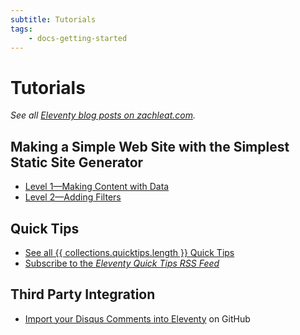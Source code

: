 ```yaml
---
subtitle: Tutorials
tags:
    - docs-getting-started
---
```

# Tutorials

_See all [Eleventy blog posts on zachleat.com](https://www.zachleat.com/web/eleventy/)._

## Making a Simple Web Site with the Simplest Static Site Generator

* [Level 1—Making Content with Data](https://www.zachleat.com/web/eleventy-tutorial-level-1/)
* [Level 2—Adding Filters](https://www.zachleat.com/web/eleventy-tutorial-level-2/)

## Quick Tips

* [See all {{ collections.quicktips.length }} Quick Tips](/docs/quicktips/)
* [Subscribe to the _Eleventy Quick Tips RSS Feed_](/docs/quicktips/feed.xml)

## Third Party Integration

* [Import your Disqus Comments into Eleventy](https://github.com/11ty/eleventy-import-disqus/blob/master/README.md) on GitHub

